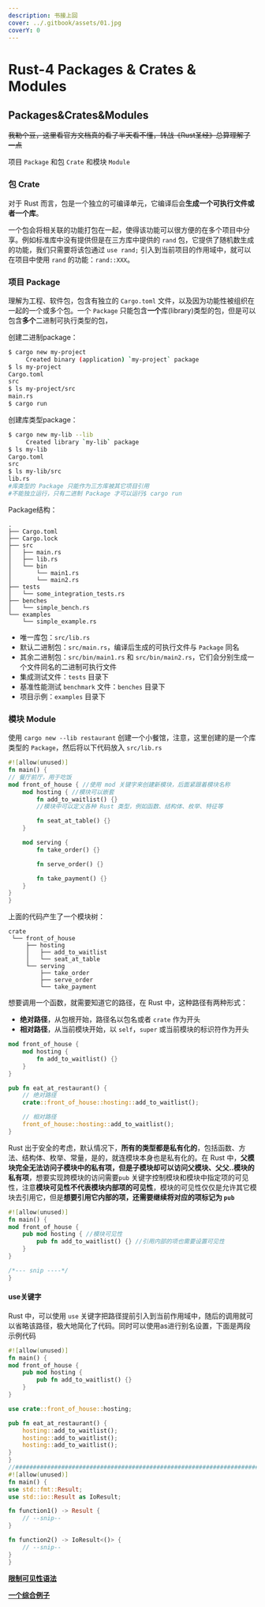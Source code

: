 ```yaml
---
description: 书接上回
cover: ../.gitbook/assets/01.jpg
coverY: 0
---
```


# Rust-4 Packages & Crates & Modules

## Packages\&Crates\&Modules <a href="#managing-growing-projects-with-packages-crates-and-modules" id="managing-growing-projects-with-packages-crates-and-modules"></a>

~~我勒个豆，这里看官方文档真的看了半天看不懂，转战《Rust圣经》总算理解了一点~~

项目 `Package` 和包 `Crate` 和模块 `Module`

### **包 Crate**

对于 Rust 而言，包是一个独立的可编译单元，它编译后会**生成一个可执行文件或者一个库**。

一个包会将相关联的功能打包在一起，使得该功能可以很方便的在多个项目中分享。例如标准库中没有提供但是在三方库中提供的 `rand` 包，它提供了随机数生成的功能，我们只需要将该包通过 `use rand;` 引入到当前项目的作用域中，就可以在项目中使用 `rand` 的功能：`rand::XXX`。

### **项目 Package**

理解为工程、软件包，包含有独立的 `Cargo.toml` 文件，以及因为功能性被组织在一起的一个或多个包。一个 `Package` 只能包含**一个**库(library)类型的包，但是可以包含**多个**二进制可执行类型的包，

创建二进制package：

```bash
$ cargo new my-project
     Created binary (application) `my-project` package
$ ls my-project
Cargo.toml
src
$ ls my-project/src
main.rs
$ cargo run
```

创建库类型package：

```bash
$ cargo new my-lib --lib
     Created library `my-lib` package
$ ls my-lib
Cargo.toml
src
$ ls my-lib/src
lib.rs
#库类型的 Package 只能作为三方库被其它项目引用
#不能独立运行，只有二进制 Package 才可以运行$ cargo run
```

Package结构：

```
.
├── Cargo.toml
├── Cargo.lock
├── src
│   ├── main.rs
│   ├── lib.rs
│   └── bin
│       └── main1.rs
│       └── main2.rs
├── tests
│   └── some_integration_tests.rs
├── benches
│   └── simple_bench.rs
└── examples
    └── simple_example.rs

```

* 唯一库包：`src/lib.rs`
* 默认二进制包：`src/main.rs`，编译后生成的可执行文件与 `Package` 同名
* 其余二进制包：`src/bin/main1.rs` 和 `src/bin/main2.rs`，它们会分别生成一个文件同名的二进制可执行文件
* 集成测试文件：`tests` 目录下
* 基准性能测试 `benchmark` 文件：`benches` 目录下
* 项目示例：`examples` 目录下

### **模块 Module** <a href="#mo-kuai-module" id="mo-kuai-module"></a>

使用 `cargo new --lib restaurant` 创建一个小餐馆，注意，这里创建的是一个库类型的 `Package`，然后将以下代码放入 `src/lib.rs`

```rust
#![allow(unused)]
fn main() {
// 餐厅前厅，用于吃饭
mod front_of_house { //使用 mod 关键字来创建新模块，后面紧跟着模块名称
    mod hosting { //模块可以嵌套
        fn add_to_waitlist() {}
        //模块中可以定义各种 Rust 类型，例如函数、结构体、枚举、特征等

        fn seat_at_table() {}
    }

    mod serving {
        fn take_order() {}

        fn serve_order() {}

        fn take_payment() {}
    }
}
}
```

上面的代码产生了一个模块树：

```
crate
 └── front_of_house
     ├── hosting
     │   ├── add_to_waitlist
     │   └── seat_at_table
     └── serving
         ├── take_order
         ├── serve_order
         └── take_payment

```

想要调用一个函数，就需要知道它的路径，在 Rust 中，这种路径有两种形式：

* **绝对路径**，从包根开始，路径名以包名或者 `crate` 作为开头
* **相对路径**，从当前模块开始，以 `self`，`super` 或当前模块的标识符作为开头

```rust
mod front_of_house {
    mod hosting {
        fn add_to_waitlist() {}
    }
}

pub fn eat_at_restaurant() {
    // 绝对路径
    crate::front_of_house::hosting::add_to_waitlist();

    // 相对路径
    front_of_house::hosting::add_to_waitlist();
}
```

Rust 出于安全的考虑，默认情况下，**所有的类型都是私有化的**，包括函数、方法、结构体、枚举、常量，是的，就连模块本身也是私有化的。在 Rust 中，**父模块完全无法访问子模块中的私有项，但是子模块却可以访问父模块、父父..模块的私有项**，想要实现跨模块的访问需要`pub` 关键字控制模块和模块中指定项的可见性，注意**模块可见性不代表模块内部项的可见性**，模块的可见性仅仅是允许其它模块去引用它，但是**想要引用它内部的项，还需要继续将对应的项标记为 `pub`**

```rust
#![allow(unused)]
fn main() {
mod front_of_house {
    pub mod hosting { //模块可见性
        pub fn add_to_waitlist() {} //引用内部的项也需要设置可见性
    }
}

/*--- snip ----*/
}
```

#### use关键字

&#x20;Rust 中，可以使用 `use` 关键字把路径提前引入到当前作用域中，随后的调用就可以省略该路径，极大地简化了代码。同时可以使用as进行别名设置，下面是两段示例代码

```rust
#![allow(unused)]
fn main() {
mod front_of_house {
    pub mod hosting {
        pub fn add_to_waitlist() {}
    }
}

use crate::front_of_house::hosting;

pub fn eat_at_restaurant() {
    hosting::add_to_waitlist();
    hosting::add_to_waitlist();
    hosting::add_to_waitlist();
}
}
//###########################################################################//
#![allow(unused)]
fn main() {
use std::fmt::Result;
use std::io::Result as IoResult;

fn function1() -> Result {
    // --snip--
}

fn function2() -> IoResult<()> {
    // --snip--
}
}
```

[**限制可见性语法**](https://course.rs/basic/crate-module/use.html#%E9%99%90%E5%88%B6%E5%8F%AF%E8%A7%81%E6%80%A7%E8%AF%AD%E6%B3%95)

[**一个综合例子**](https://course.rs/basic/crate-module/use.html#%E4%B8%80%E4%B8%AA%E7%BB%BC%E5%90%88%E4%BE%8B%E5%AD%90)

